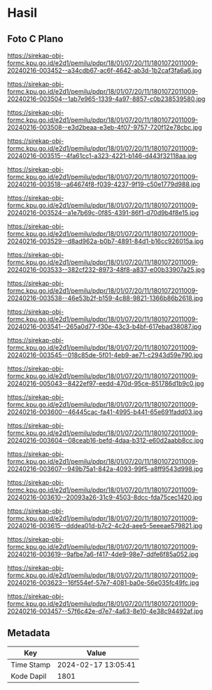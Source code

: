 # Hasil

## Foto C Plano

https://sirekap-obj-formc.kpu.go.id/e2d1/pemilu/pdpr/18/01/07/20/11/1801072011009-20240216-003452--a34cdb67-ac6f-4642-ab3d-1b2caf3fa6a6.jpg

https://sirekap-obj-formc.kpu.go.id/e2d1/pemilu/pdpr/18/01/07/20/11/1801072011009-20240216-003504--1ab7e965-1339-4a97-8857-c0b238539580.jpg

https://sirekap-obj-formc.kpu.go.id/e2d1/pemilu/pdpr/18/01/07/20/11/1801072011009-20240216-003508--e3d2beaa-e3eb-4f07-9757-720f12e78cbc.jpg

https://sirekap-obj-formc.kpu.go.id/e2d1/pemilu/pdpr/18/01/07/20/11/1801072011009-20240216-003515--4fa61cc1-a323-4221-b146-d443f32118aa.jpg

https://sirekap-obj-formc.kpu.go.id/e2d1/pemilu/pdpr/18/01/07/20/11/1801072011009-20240216-003518--a64674f8-f039-4237-9f19-c50e1779d988.jpg

https://sirekap-obj-formc.kpu.go.id/e2d1/pemilu/pdpr/18/01/07/20/11/1801072011009-20240216-003524--a1e7b69c-0f85-4391-86f1-d70d9b4f8e15.jpg

https://sirekap-obj-formc.kpu.go.id/e2d1/pemilu/pdpr/18/01/07/20/11/1801072011009-20240216-003529--d8ad962a-b0b7-4891-84d1-b16cc926015a.jpg

https://sirekap-obj-formc.kpu.go.id/e2d1/pemilu/pdpr/18/01/07/20/11/1801072011009-20240216-003533--382cf232-8973-48f8-a837-e00b33907a25.jpg

https://sirekap-obj-formc.kpu.go.id/e2d1/pemilu/pdpr/18/01/07/20/11/1801072011009-20240216-003538--46e53b2f-b159-4c88-9821-1366b86b2618.jpg

https://sirekap-obj-formc.kpu.go.id/e2d1/pemilu/pdpr/18/01/07/20/11/1801072011009-20240216-003541--265a0d77-f30e-43c3-b4bf-617ebad38087.jpg

https://sirekap-obj-formc.kpu.go.id/e2d1/pemilu/pdpr/18/01/07/20/11/1801072011009-20240216-003545--018c85de-5f01-4eb9-ae71-c2943d59e790.jpg

https://sirekap-obj-formc.kpu.go.id/e2d1/pemilu/pdpr/18/01/07/20/11/1801072011009-20240216-005043--8422ef97-eedd-470d-95ce-851786d1b9c0.jpg

https://sirekap-obj-formc.kpu.go.id/e2d1/pemilu/pdpr/18/01/07/20/11/1801072011009-20240216-003600--46445cac-fa41-4995-b441-65e691fadd03.jpg

https://sirekap-obj-formc.kpu.go.id/e2d1/pemilu/pdpr/18/01/07/20/11/1801072011009-20240216-003604--08ceab16-befd-4daa-b312-e60d2aabb8cc.jpg

https://sirekap-obj-formc.kpu.go.id/e2d1/pemilu/pdpr/18/01/07/20/11/1801072011009-20240216-003607--949b75a1-842a-4093-99f5-a8ff9543d998.jpg

https://sirekap-obj-formc.kpu.go.id/e2d1/pemilu/pdpr/18/01/07/20/11/1801072011009-20240216-003610--20093a26-31c9-4503-8dcc-fda75cec1420.jpg

https://sirekap-obj-formc.kpu.go.id/e2d1/pemilu/pdpr/18/01/07/20/11/1801072011009-20240216-003615--dddea01d-b7c2-4c2d-aee5-5eeeae579821.jpg

https://sirekap-obj-formc.kpu.go.id/e2d1/pemilu/pdpr/18/01/07/20/11/1801072011009-20240216-003619--9afbe7a6-f417-4de9-98e7-ddfe6f85a052.jpg

https://sirekap-obj-formc.kpu.go.id/e2d1/pemilu/pdpr/18/01/07/20/11/1801072011009-20240216-003623--16f554ef-57e7-4081-ba0e-56e035fc49fc.jpg

https://sirekap-obj-formc.kpu.go.id/e2d1/pemilu/pdpr/18/01/07/20/11/1801072011009-20240216-003457--57f6c42e-d7e7-4a63-8e10-4e38c94492af.jpg


## Metadata

| Key        | Value               |
| ---------- | ------------------- |
| Time Stamp | 2024-02-17 13:05:41 |
| Kode Dapil | 1801                |



